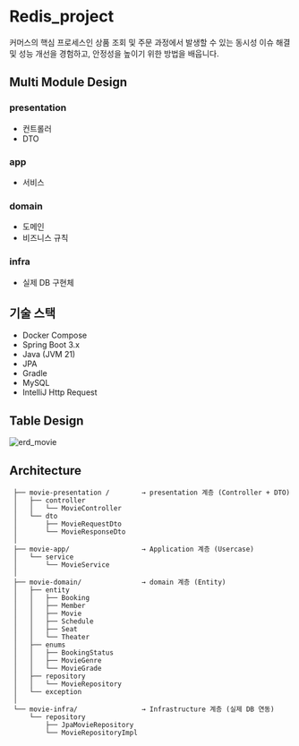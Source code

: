 # Redis_project  

커머스의 핵심 프로세스인 상품 조회 및 주문 과정에서 발생할 수 있는 동시성 이슈 해결 및 성능 개선을 경험하고, 안정성을 높이기 위한 방법을 배웁니다.

## Multi Module Design
### presentation
- 컨트롤러
- DTO
### app
- 서비스
### domain
- 도메인
- 비즈니스 규칙
### infra
- 실제 DB 구현체

## 기술 스택
- Docker Compose
- Spring Boot 3.x
- Java (JVM 21)
- JPA
- Gradle
- MySQL
- IntelliJ Http Request

## Table Design
![erd_movie](https://github.com/user-attachments/assets/bf869a9b-09da-49db-888b-fbe9f53c7558)

## Architecture
```
 ├── movie-presentation /        → presentation 계층 (Controller + DTO)
 │   ├── controller
 │   │   └── MovieController
 │   └── dto
 │       ├── MovieRequestDto
 │       └── MovieResponseDto
 │
 ├── movie-app/                  → Application 계층 (Usercase)
 │   └── service
 │       └── MovieService
 │ 
 ├── movie-domain/               → domain 계층 (Entity)
 │   ├── entity
 │   │   ├── Booking
 │   │   ├── Member
 │   │   ├── Movie
 │   │   ├── Schedule
 │   │   ├── Seat
 │   │   └── Theater
 │   ├── enums
 │   │   ├── BookingStatus
 │   │   ├── MovieGenre
 │   │   └── MovieGrade
 │   ├── repository
 │   │   └── MovieRepository
 │   └── exception
 │ 
 └── movie-infra/                → Infrastructure 계층 (실제 DB 연동)
     └── repository
         ├── JpaMovieRepository
         └── MovieRepositoryImpl
```